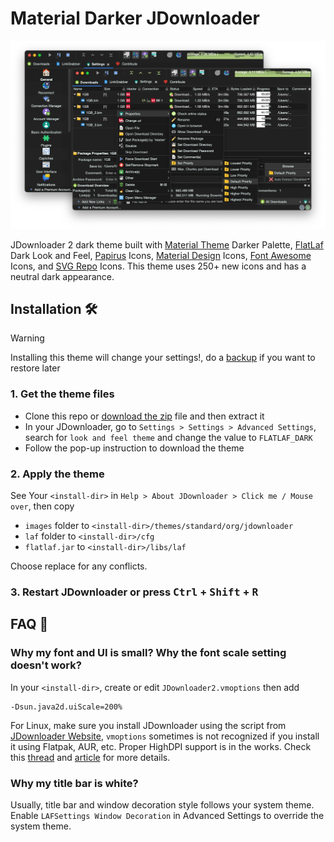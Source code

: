 # Material Darker JDownloader

![theme preview](./preview.webp)

JDownloader 2 dark theme built with
[Material Theme](https://github.com/t3dotgg/vsc-material-but-i-wont-sue-you) Darker Palette,
[FlatLaf](https://github.com/JFormDesigner/FlatLaf) Dark Look and Feel,
[Papirus](https://github.com/PapirusDevelopmentTeam/papirus-icon-theme) Icons,
[Material Design](https://fonts.google.com/icons) Icons,
[Font Awesome](https://fontawesome.com/) Icons, and
[SVG Repo](https://www.svgrepo.com/) Icons.
This theme uses 250+ new icons and has a neutral dark appearance.

## Installation 🛠️

> [!WARNING]
> Installing this theme will change your settings!, do a
> [backup](https://support.jdownloader.org/en/knowledgebase/article/backup-restore-configuration)
> if you want to restore later

### 1. Get the theme files

- Clone this repo or [download the
  zip](https://github.com/moktavizen/material-darker-jdownloader/archive/master.zip)
  file and then extract it
- In your JDownloader, go to `Settings > Settings > Advanced Settings`, search
  for `look and feel theme` and change the value to `FLATLAF_DARK`
- Follow the pop-up instruction to download the theme

### 2. Apply the theme

See Your `<install-dir>` in `Help > About JDownloader > Click me /
Mouse over`, then copy

- `images` folder to `<install-dir>/themes/standard/org/jdownloader`
- `laf` folder to `<install-dir>/cfg`
- `flatlaf.jar` to `<install-dir>/libs/laf`

Choose replace for any conflicts.

### 3. Restart JDownloader or press <kbd>Ctrl</kbd> + <kbd>Shift</kbd> + <kbd>R</kbd>

## FAQ 📑

### Why my font and UI is small? Why the font scale setting doesn't work?

In your `<install-dir>`, create or edit `JDownloader2.vmoptions`
then add

```
-Dsun.java2d.uiScale=200%
```

For Linux, make sure you install JDownloader using the script from
[JDownloader Website](https://jdownloader.org/download/index), `vmoptions`
sometimes is not recognized if you install it using Flatpak, AUR, etc. Proper
HighDPI support is in the works. Check this
[thread](https://board.jdownloader.org/showthread.php?p=532602#post532602) and
[article](https://support.jdownloader.org/en/knowledgebase/article/high-dpi-support)
for more details.

### Why my title bar is white?

Usually, title bar and window decoration style follows your system theme. Enable
`LAFSettings Window Decoration` in Advanced Settings to override the system
theme.
